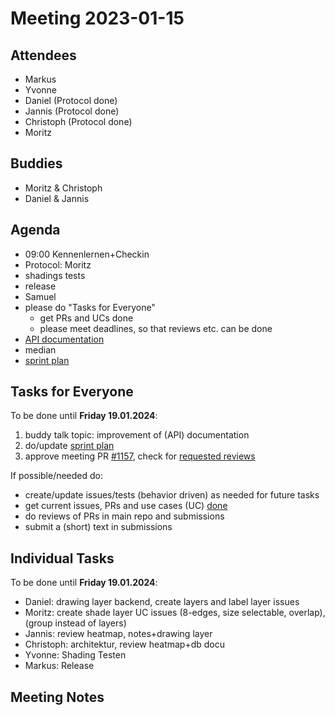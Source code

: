 # Meeting 2023-01-15

## Attendees

- Markus
- Yvonne
- Daniel (Protocol done)
- Jannis (Protocol done)
- Christoph (Protocol done)
- Moritz

## Buddies

- Moritz & Christoph
- Daniel & Jannis

## Agenda

- 09:00 Kennenlernen+Checkin
- Protocol: Moritz
- shadings tests
- release
- Samuel
- please do "Tasks for Everyone"
  - get PRs and UCs done
  - please meet deadlines, so that reviews etc. can be done
- [API documentation](../backend/03api_documentation.md)
- median
- [sprint plan](https://project.permaplant.net)

## Tasks for Everyone

To be done until **Friday 19.01.2024**:

1. buddy talk topic: improvement of (API) documentation
2. do/update [sprint plan](https://project.permaplant.net)
3. approve meeting PR [#1157](https://pull.permaplant.net/1157/files),
   check for [requested reviews](https://pulls.permaplant.net/?q=is%3Aopen+user-review-requested%3A%40me)

If possible/needed do:

- create/update issues/tests (behavior driven) as needed for future tasks
- get current issues, PRs and use cases (UC) [done](../usecases/README.md)
- do reviews of PRs in main repo and submissions
- submit a (short) text in submissions

## Individual Tasks

To be done until **Friday 19.01.2024**:

- Daniel: drawing layer backend, create layers and label layer issues
- Moritz: create shade layer UC issues (8-edges, size selectable, overlap), (group instead of layers)
- Jannis: review heatmap, notes+drawing layer
- Christoph: architektur, review heatmap+db docu
- Yvonne: Shading Testen
- Markus: Release

## Meeting Notes

